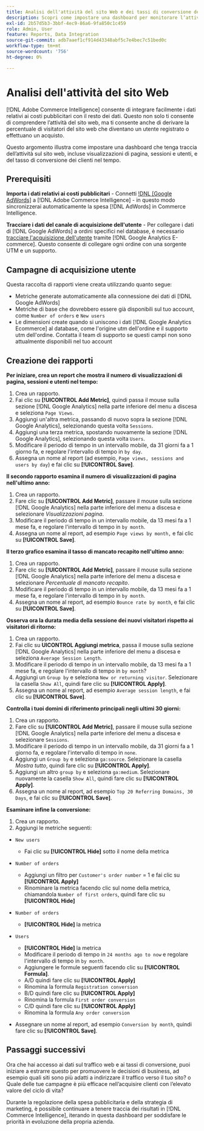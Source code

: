 ```yaml
---
title: Analisi dell'attività del sito Web e dei tassi di conversione dei clienti
description: Scopri come impostare una dashboard per monitorare l’attività del sito web (incluse visualizzazioni di pagina, sessioni e utenti) e il tasso di conversione dei clienti nel tempo.
exl-id: 2b57d5b3-3bbf-4ec9-86a6-9fa850c1c459
role: Admin, User
feature: Reports, Data Integration
source-git-commit: adb7aaef1cf914d43348abf5c7e4bec7c51bed0c
workflow-type: tm+mt
source-wordcount: '756'
ht-degree: 0%

---
```


# Analisi dell&#39;attività del sito Web

[!DNL Adobe Commerce Intelligence] consente di integrare facilmente i dati relativi ai costi pubblicitari con il resto dei dati. Questo non solo ti consente di comprendere l’attività del sito web, ma ti consente anche di derivare la percentuale di visitatori del sito web che diventano un utente registrato o effettuano un acquisto.

Questo argomento illustra come impostare una dashboard che tenga traccia dell’attività sul sito web, incluse visualizzazioni di pagina, sessioni e utenti, e del tasso di conversione dei clienti nel tempo.

## Prerequisiti

**Importa i dati relativi ai costi pubblicitari** - Connetti [!DNL [Google AdWords]](../importing-data/integrations/google-adwords.md) a [!DNL Adobe Commerce Intelligence] - in questo modo sincronizzerai automaticamente la spesa [!DNL AdWords] in Commerce Intelligence.

**Tracciare i dati del canale di acquisizione dell&#39;utente** - Per collegare i dati di [!DNL Google AdWords] a ordini specifici nel database, è necessario [tracciare l&#39;acquisizione dell&#39;utente](../analysis/google-track-user-acq.md) tramite [!DNL Google Analytics E-commerce]. Questo consente di collegare ogni ordine con una sorgente UTM e un supporto.

## Campagne di acquisizione utente

Questa raccolta di rapporti viene creata utilizzando quanto segue:

* Metriche generate automaticamente alla connessione dei dati di [!DNL Google AdWords]
* Metriche di base che dovrebbero essere già disponibili sul tuo account, come `Number of orders` e `New users`
* Le dimensioni create quando si uniscono i dati [!DNL Google Analytics Ecommerce] al database, come l&#39;origine utm dell&#39;ordine e il supporto utm dell&#39;ordine. Contatta il team di supporto se questi campi non sono attualmente disponibili nel tuo account

## Creazione dei rapporti

**Per iniziare, crea un report che mostra il numero di visualizzazioni di pagina, sessioni e utenti nel tempo:**

1. Crea un rapporto.
1. Fai clic su **[!UICONTROL Add Metric]**, quindi passa il mouse sulla sezione [!DNL Google Analytics] nella parte inferiore del menu a discesa e seleziona `Page Views`.
1. Aggiungi un&#39;altra metrica, passando di nuovo sopra la sezione [!DNL Google Analytics], selezionando questa volta `Sessions`.
1. Aggiungi una terza metrica, spostando nuovamente la sezione [!DNL Google Analytics], selezionando questa volta `Users`.
1. Modificare il periodo di tempo in un intervallo mobile, da 31 giorni fa a 1 giorno fa, e regolare l&#39;intervallo di tempo in `by day`.
1. Assegna un nome al report (ad esempio, `Page views, sessions and users by day`) e fai clic su **[!UICONTROL Save]**.

**Il secondo rapporto esamina il numero di visualizzazioni di pagina nell&#39;ultimo anno:**

1. Crea un rapporto.
1. Fare clic su **[!UICONTROL Add Metric]**, passare il mouse sulla sezione [!DNL Google Analytics] nella parte inferiore del menu a discesa e selezionare _Visualizzazioni pagina_.
1. Modificare il periodo di tempo in un intervallo mobile, da 13 mesi fa a 1 mese fa, e regolare l&#39;intervallo di tempo in `by month`.
1. Assegna un nome al report, ad esempio `Page views by month,` e fai clic su **[!UICONTROL Save]**.

**Il terzo grafico esamina il tasso di mancato recapito nell&#39;ultimo anno:**

1. Crea un rapporto.
1. Fare clic su **[!UICONTROL Add Metric]**, passare il mouse sulla sezione [!DNL Google Analytics] nella parte inferiore del menu a discesa e selezionare _Percentuale di mancato recapito_.
1. Modificare il periodo di tempo in un intervallo mobile, da 13 mesi fa a 1 mese fa, e regolare l&#39;intervallo di tempo in `by month`.
1. Assegna un nome al report, ad esempio `Bounce rate by month`, e fai clic su **[!UICONTROL Save]**.

**Osserva ora la durata media della sessione dei nuovi visitatori rispetto ai visitatori di ritorno:**

1. Crea un rapporto.
1. Fai clic su **UICONTROL Aggiungi metrica**, passa il mouse sulla sezione [!DNL Google Analytics] nella parte inferiore del menu a discesa e seleziona `Average Session Length`.
1. Modificare il periodo di tempo in un intervallo mobile, da 13 mesi fa a 1 mese fa, e regolare l&#39;intervallo di tempo in `by month`?
1. Aggiungi un `Group by` e seleziona `New or returning visitor`.  Selezionare la casella `Show All`, quindi fare clic su **[!UICONTROL Apply]**.
1. Assegna un nome al report, ad esempio `Average session length`, e fai clic su **[!UICONTROL Save]**.

**Controlla i tuoi domini di riferimento principali negli ultimi 30 giorni:**

1. Crea un rapporto.
1. Fare clic su **[!UICONTROL Add Metric]**, passare il mouse sulla sezione [!DNL Google Analytics] nella parte inferiore del menu a discesa e selezionare `Sessions`.
1. Modificare il periodo di tempo in un intervallo mobile, da 31 giorni fa a 1 giorno fa, e regolare l&#39;intervallo di tempo in `none`.
1. Aggiungi un `Group by` e seleziona `ga:source`.  Selezionare la casella _Mostra tutto_, quindi fare clic su **[!UICONTROL Apply]**.
1. Aggiungi un altro `group by` e seleziona `ga:medium`. Selezionare nuovamente la casella `Show All`, quindi fare clic su **[!UICONTROL Apply]**.
1. Assegna un nome al report, ad esempio `Top 20 Referring Domains, 30 Days`, e fai clic su **[!UICONTROL Save]**.

**Esaminare infine la conversione:**

1. Crea un rapporto.
1. Aggiungi le metriche seguenti:

* `New users`
   * Fai clic su **[!UICONTROL Hide]** sotto il nome della metrica

* `Number of orders`
   * Aggiungi un filtro per `Customer's order number` = 1 e fai clic su **[!UICONTROL Apply]**
   * Rinominare la metrica facendo clic sul nome della metrica, chiamandola `Number of first orders`, quindi fare clic su **[!UICONTROL Hide]**

* `Number of orders`
   * **[!UICONTROL Hide]** la metrica

* `Users`
   * **[!UICONTROL Hide]** la metrica
   * Modificare il periodo di tempo in `24 months ago to now` e regolare l&#39;intervallo di tempo in `by month`.
   * Aggiungere le formule seguenti facendo clic su **[!UICONTROL Formula]**.
   * A/D quindi fare clic su **[!UICONTROL Apply]**
   * Rinomina la formula `Registration conversion`
   * B/D quindi fare clic su **[!UICONTROL Apply]**
   * Rinomina la formula `First order conversion`
   * C/D quindi fare clic su **[!UICONTROL Apply]**
   * Rinomina la formula `Any order conversion`

* Assegnare un nome al report, ad esempio `Conversion by month`, quindi fare clic su **[!UICONTROL Save]**.

## Passaggi successivi

Ora che hai accesso ai dati sul traffico web e ai tassi di conversione, puoi iniziare a estrarre questo per promuovere le decisioni di business, ad esempio quali siti sono più adatti a indirizzare il traffico verso il tuo sito? o Quale delle tue campagne è più efficace nell’acquisire clienti con l’elevato valore del ciclo di vita?

Durante la regolazione della spesa pubblicitaria e della strategia di marketing, è possibile continuare a tenere traccia dei risultati in [!DNL Commerce Intelligence], iterando in questa dashboard per soddisfare le priorità in evoluzione della propria azienda.
